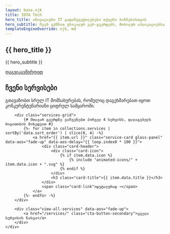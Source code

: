 ```yaml
---
layout: base.njk
title: IOTA Tech
hero_title: ინოვაციური IT გადაწყვეტილებები თქვენი ბიზნესისთვის
hero_subtitle: ჩვენ ვქმნით უნიკალურ ვებ-გვერდებს, მობილურ აპლიკაციებსა და პროგრამულ უზრუნველყოფას, რათა დავეხმაროთ თქვენს კომპანიას ზრდასა და განვითარებაში.
templateEngineOverride: njk, md
---
```


<section class="hero-section">
    <div class="container hero-content" data-aos="fade-in">
        <h1>{{ hero_title }}</h1>
        <p>{{ hero_subtitle }}</p>
        <a href="/contact/" class="cta-button">დაგვიკავშირდით</a>
    </div>
</section>

<section id="home-services" class="home-services-section">
    <div class="container">
        <div class="section-title text-center" data-aos="fade-up">
            <h2>ჩვენი სერვისები</h2>
            <p>გთავაზობთ სრულ IT მომსახურებას, რომელიც დაგეხმარებათ იყოთ კონკურენტუნარიანი ციფრულ სამყაროში.</p>
        </div>
        
        <div class="services-grid">
            {# მთავარ გვერდზე ვაჩვენებთ პირველ 4 სერვისს, დალაგებულს რიგითობის მიხედვით #}
            {%- for item in collections.services | sortBy('data.sort_order') | slice(0, 4) -%}
                <a href="{{ item.url }}" class="service-card glass-panel" data-aos="fade-up" data-aos-delay="{{ loop.index0 * 100 }}">
                    <div class="card-header">
                        <div class="card-icon">
                            {% if item.data.icon %}
                                {% include "animated-icons/" + item.data.icon + ".svg" %}
                            {% endif %}
                        </div>
                        <h3 class="card-title">{{ item.data.title }}</h3>
                    </div>
                    <span class="card-link">დეტალურად →</span>
                </a>
            {%- endfor -%}
        </div>

        <div class="view-all-services" data-aos="fade-up">
            <a href="/services/" class="cta-button-secondary">ყველა სერვისის ნახვა</a>
        </div>
    </div>
</section>